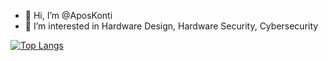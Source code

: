 - 👋 Hi, I’m @AposKonti
- 👀 I’m interested in Hardware Design, Hardware Security, Cybersecurity

[![Top Langs](https://github-readme-stats.vercel.app/api/top-langs/?username=AposKonti)](https://github.com/AposKonti/github-readme-stats)
